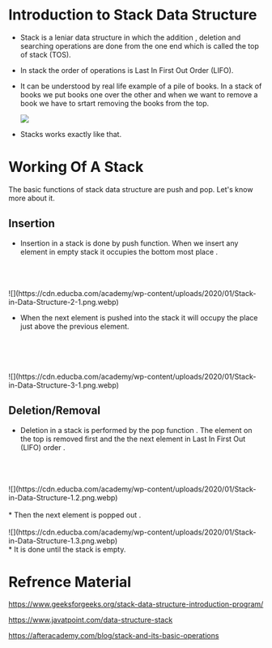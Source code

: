 # Introduction to Stack Data Structure 

* Stack is a leniar data structure in which the addition , deletion and searching operations are done from the one end which is called the top of stack (TOS).

* In stack the order of operations is Last In First Out Order (LIFO).

* It can be understood by real life example of a pile of books. In a stack of books we put books one over the other and when we want to remove a book we have to srtart removing the books from the top.

    ![](https://external-content.duckduckgo.com/iu/?u=https%3A%2F%2Ftse4.mm.bing.net%2Fth%3Fid%3DOIP.nF1MbRPrZtI-3WrSxGEsuwHaDZ%26pid%3DApi&f=1)

* Stacks works exactly like that.

# Working Of A Stack

The basic functions of stack data structure are push and pop. Let's know more about it.

## Insertion

* Insertion in a stack is done by push function. When we insert any element in empty stack it occupies the bottom most place .
</br>
</br>
</br>
![](https://cdn.educba.com/academy/wp-content/uploads/2020/01/Stack-in-Data-Structure-2-1.png.webp)

</br>

* When the next element is pushed into the stack it will occupy the place just above the previous element.
</br>
</br>
</br>
</br>
  ![](https://cdn.educba.com/academy/wp-content/uploads/2020/01/Stack-in-Data-Structure-3-1.png.webp)
</br>

## Deletion/Removal

* Deletion in a stack is performed by the pop function . The element on the top is removed first and the the next element in Last In First Out (LIFO) order . 
</br>
</br>
</br>
![](https://cdn.educba.com/academy/wp-content/uploads/2020/01/Stack-in-Data-Structure-1.2.png.webp)
</br>
</br>
* Then the next element is popped out .
</br>
</br>
![](https://cdn.educba.com/academy/wp-content/uploads/2020/01/Stack-in-Data-Structure-1.3.png.webp)
</br>
* It is done until the stack is empty.

# Refrence Material 

https://www.geeksforgeeks.org/stack-data-structure-introduction-program/

https://www.javatpoint.com/data-structure-stack

https://afteracademy.com/blog/stack-and-its-basic-operations
